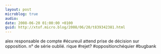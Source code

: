 ```yaml
---
layout: post
microblog: true
audio: 
date: 2008-06-20 01:00:00 +0100
guid: http://xtof.micro.blog/2008/06/20/t839342381.html
---
```

alex responsable de compte #écureuil attend prise de décision sur opposition. n° de série oublié. rique #rejet? #oppositionchéquier #bugbank
